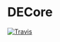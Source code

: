 # DECore

[![Travis](https://img.shields.io/travis/bashocz/DECore.svg?maxAge=3600&label=travis)](https://travis-ci.org/bashocz/DECore.svg)